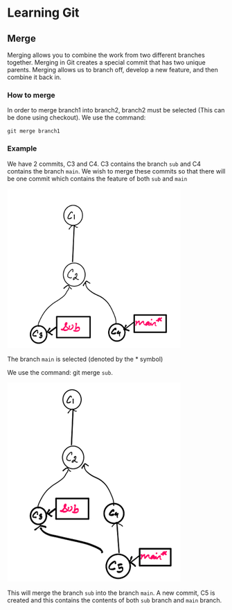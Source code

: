 # Learning Git
## Merge

Merging allows you to combine the work from two different branches together. Merging in Git creates a special commit that has two unique parents. Merging allows us to branch off, develop a new feature, and then combine it back in.

### How to merge 

In order to merge branch1 into branch2, branch2 must be selected (This can be done using checkout). We use the command:

```
git merge branch1
```

### Example

We have 2 commits, C3 and C4. C3 contains the branch `sub` and C4 contains the branch `main`. We wish to merge these commits so that there will be one commit which contains the feature of both `sub` and `main`

<img src="Screenshots/merge1.PNG" width="400">

The branch `main` is selected (denoted by the * symbol)

We use the command: git merge `sub`. 

<img src="Screenshots/merge2.PNG" width="400">

This will merge the branch `sub` into the branch `main`. A new commit, C5 is created and this contains the contents of both `sub` branch and `main` branch.
